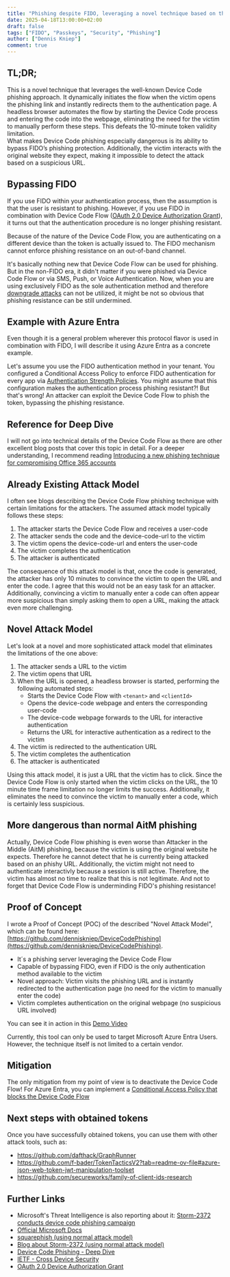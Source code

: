 ```yaml
---
title: "Phishing despite FIDO, leveraging a novel technique based on the Device Code Flow"
date: 2025-04-18T13:00:00+02:00
draft: false
tags: ["FIDO", "Passkeys", "Security", "Phishing"]
author: ["Dennis Kniep"]
comment: true
---
```


## TL;DR;

This is a novel technique that leverages the well-known Device Code phishing approach. It dynamically initiates the flow when the victim opens the phishing link and instantly redirects them to the authentication page. A headless browser automates the flow by starting the Device Code process and entering the code into the webpage, eliminating the need for the victim to manually perform these steps. This defeats the 10-minute token validity limitation.  
What makes Device Code phishing especially dangerous is its ability to bypass FIDO’s phishing protection. Additionally, the victim interacts with the original website they expect, making it impossible to detect the attack based on a suspicious URL.

## Bypassing FIDO

If you use FIDO within your authentication process, then the assumption is that the user is resistant to phishing.
However, if you use FIDO in combination with Device Code Flow ([OAuth 2.0 Device Authorization Grant](https://datatracker.ietf.org/doc/html/rfc8628)), it turns out that the authentication procedure is no longer phishing resistant.

Because of the nature of the Device Code Flow, you are authenticating on a different device than the token is actually issued to. The FIDO mechanism cannot enforce phishing resistance on an out-of-band channel.

It's basically nothing new that Device Code Flow can be used for phishing. But in the non-FIDO era, it didn't matter if you were phished via Device Code Flow or via SMS, Push, or Voice Authentication. Now, when you are using exclusively FIDO as the sole authentication method and therefore [downgrade attacks](https://medium.com/@yudasm/bypassing-windows-hello-for-business-for-phishing-181f2271dc02#c32b) can not be utilized, it might be not so obvious that phishing resistance can be still undermined.

## Example with Azure Entra

Even though it is a general problem wherever this protocol flavor is used in combination with FIDO, I will describe it using Azure Entra as a concrete example.

Let's assume you use the FIDO authentication method in your tenant. You configured a Conditional Access Policy to enforce FIDO authentication for every app via [Authentication Strength Policies](https://learn.microsoft.com/en-us/entra/identity/authentication/concept-authentication-strengths#how-multiple-conditional-access-authentication-strength-policies-are-evaluated-for-registering-security-info). You might assume that this configuration makes the authentication process phishing resistant?! But that's wrong! An attacker can exploit the Device Code Flow to phish the token, bypassing the phishing resistance.

## Reference for Deep Dive

I will not go into technical details of the Device Code Flow as there are other excellent blog posts that cover this topic in detail. For a deeper understanding, I recommend reading [Introducing a new phishing technique for compromising Office 365 accounts](https://aadinternals.com/post/phishing/)

## Already Existing Attack Model

I often see blogs describing the Device Code Flow phishing technique with certain limitations for the attackers. The assumed attack model typically follows these steps:

1. The attacker starts the Device Code Flow and receives a user-code
2. The attacker sends the code and the device-code-url to the victim
3. The victim opens the device-code-url and enters the user-code
4. The victim completes the authentication
5. The attacker is authenticated

The consequence of this attack model is that, once the code is generated, the attacker has only 10 minutes to convince the victim to open the URL and enter the code. I agree that this would not be an easy task for an attacker. Additionally, convincing a victim to manually enter a code can often appear more suspicious than simply asking them to open a URL, making the attack even more challenging.

## Novel Attack Model

Let's look at a novel and more sophisticated attack model that eliminates the limitations of the one above:

1. The attacker sends a URL to the victim
2. The victim opens that URL
3. When the URL is opened, a headless browser is started, performing the following automated steps:
   - Starts the Device Code Flow with `<tenant>` and `<clientId>`
   - Opens the device-code webpage and enters the corresponding user-code
   - The device-code webpage forwards to the URL for interactive authentication
   - Returns the URL for interactive authentication as a redirect to the victim
4. The victim is redirected to the authentication URL
5. The victim completes the authentication
6. The attacker is authenticated

Using this attack model, it is just a URL that the victim has to click. Since the Device Code Flow is only started when the victim clicks on the URL, the 10 minute time frame limitation no longer limits the success. Additionally, it eliminates the need to convince the victim to manually enter a code, which is certainly less suspicious.

## More dangerous than normal AitM phishing

Actually, Device Code Flow phishing is even worse than Attacker in the Middle (AitM) phishing, because the victim is using the original website he expects. Therefore he cannot detect that he is currently being attacked based on an phishy URL. Additionally, the victim might not need to authenticate interactivly because a session is still active. Therefore, the victim has almost no time to realize that this is not legitimate. And not to forget that Device Code Flow is underminding FIDO's phishing resistance!

## Proof of Concept

I wrote a Proof of Concept (POC) of the described "Novel Attack Model", which can be found here: [https://github.com/denniskniep/DeviceCodePhishing](https://github.com/denniskniep/DeviceCodePhishing).

- It´s a phishing server leveraging the Device Code Flow
- Capable of bypassing FIDO, even if FIDO is the only authentication method available to the victim
- Novel approach: Victim visits the phishing URL and is instantly redirected to the authentication page (no need for the victim to manually enter the code)
- Victim completes authentication on the original webpage (no suspicious URL involved)

You can see it in action in this [Demo Video](https://gist.github.com/user-attachments/assets/bf6d1c2d-7199-4394-824d-e6f57e8136a2)

Currently, this tool can only be used to target Microsoft Azure Entra Users. However, the technique itself is not limited to a certain vendor.

## Mitigation

The only mitigation from my point of view is to deactivate the Device Code Flow!
For Azure Entra, you can implement a [Conditional Access Policy that blocks the Device Code Flow](https://learn.microsoft.com/en-us/entra/identity/conditional-access/policy-block-authentication-flows)

## Next steps with obtained tokens

Once you have successfully obtained tokens, you can use them with other attack tools, such as:

- https://github.com/dafthack/GraphRunner
- https://github.com/f-bader/TokenTacticsV2?tab=readme-ov-file#azure-json-web-token-jwt-manipulation-toolset
- https://github.com/secureworks/family-of-client-ids-research

## Further Links

- Microsoft's Threat Intelligence is also reporting about it: [Storm-2372 conducts device code phishing campaign](https://www.microsoft.com/en-us/security/blog/2025/02/13/storm-2372-conducts-device-code-phishing-campaign/#:~:text=In%20device%20code%20phishing%2C%20threat,compromised%20account%20has%20access%20to)
- [Official Microsoft Docs](https://learn.microsoft.com/en-us/entra/identity-platform/v2-oauth2-device-code)
- [squarephish (using normal attack model)](https://github.com/secureworks/squarephish)
- [Blog about Storm-2372 (using normal attack model)](https://jeffreyappel.nl/how-to-protect-against-device-code-flow-abuse-storm-2372-attacks-and-block-the-authentication-flow/)
- [Device Code Phishing - Deep Dive](https://aadinternals.com/post/phishing/)
- [IETF - Cross Device Security](https://datatracker.ietf.org/doc/html/draft-ietf-oauth-cross-device-security#name-cross-device-protocols-and-)
- [OAuth 2.0 Device Authorization Grant](https://datatracker.ietf.org/doc/html/rfc8628)
